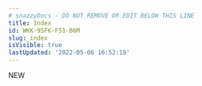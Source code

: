```yaml
---
# snazzyDocs - DO NOT REMOVE OR EDIT BELOW THIS LINE
title: Index
id: WKK-9SFK-F51-B6M
slug: index
isVisible: true
lastUpdated: '2022-05-06 16:52:19'
---
```

NEW